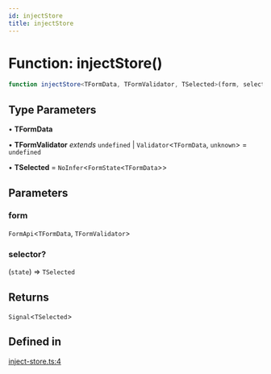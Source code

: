 ```yaml
---
id: injectStore
title: injectStore
---
```


# Function: injectStore()

```ts
function injectStore<TFormData, TFormValidator, TSelected>(form, selector?): Signal<TSelected>
```

## Type Parameters

• **TFormData**

• **TFormValidator** *extends* `undefined` \| `Validator`\<`TFormData`, `unknown`\> = `undefined`

• **TSelected** = `NoInfer`\<`FormState`\<`TFormData`\>\>

## Parameters

### form

`FormApi`\<`TFormData`, `TFormValidator`\>

### selector?

(`state`) => `TSelected`

## Returns

`Signal`\<`TSelected`\>

## Defined in

[inject-store.ts:4](https://github.com/TanStack/Formblob/main/packages/angular-form/src/inject-store.ts#L4)
